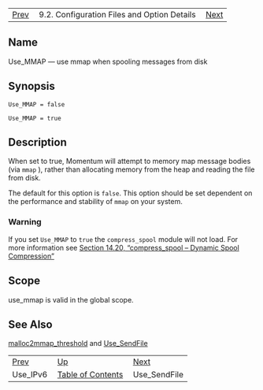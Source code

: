 |     |     |     |
| --- | --- | --- |
| [Prev](conf.ref.use_ipv6)  | 9.2. Configuration Files and Option Details |  [Next](conf.ref.use_sendfile.php) |

<a name="conf.ref.use_mmap"></a>
## Name

Use_MMAP — use mmap when spooling messages from disk

## Synopsis

`Use_MMAP = false`

`Use_MMAP = true`

<a name="idp12394496"></a>
## Description

When set to true, Momentum will attempt to memory map message bodies (via `mmap` ), rather than allocating memory from the heap and reading the file from disk.

The default for this option is `false`. This option should be set dependent on the performance and stability of `mmap` on your system.

### Warning

If you set `Use_MMAP` to `true` the `compress_spool` module will not load. For more information see [Section 14.20, “compress_spool – Dynamic Spool Compression”](modules.compress_spool "14.20. compress_spool – Dynamic Spool Compression")

<a name="idp12400800"></a>
## Scope

use_mmap is valid in the global scope.

<a name="idp12402432"></a>
## See Also

[malloc2mmap_threshold](conf.ref.malloc2mmap_threshold "malloc2mmap_threshold") and [Use_SendFile](conf.ref.use_sendfile.php "Use_SendFile")

|     |     |     |
| --- | --- | --- |
| [Prev](conf.ref.use_ipv6)  | [Up](conf.ref.files.php) |  [Next](conf.ref.use_sendfile.php) |
| Use_IPv6  | [Table of Contents](index) |  Use_SendFile |
